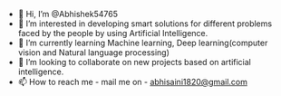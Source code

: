 - 👋 Hi, I’m @Abhishek54765
- 👀 I’m interested in developing smart solutions for different problems faced by the people by using Artificial Intelligence.
- 🌱 I’m currently learning Machine learning, Deep learning(computer vision and Natural language processing)
- 💞️ I’m looking to collaborate on new projects based on artificial intelligence.
- 📫 How to reach me - mail me on - abhisaini1820@gmail.com

<!---
Abhishek54765/Abhishek54765 is a ✨ special ✨ repository because its `README.md` (this file) appears on your GitHub profile.
You can click the Preview link to take a look at your changes.
--->
